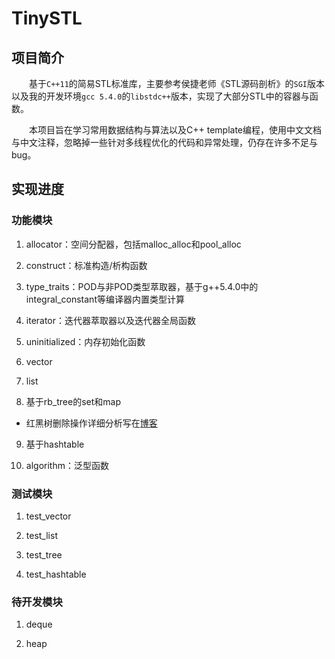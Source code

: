 # TinySTL

## 项目简介

&emsp;&emsp;基于`C++11`的简易STL标准库，主要参考侯捷老师《STL源码剖析》的`SGI`版本以及我的开发环境`gcc 5.4.0`的`libstdc++`版本，实现了大部分STL中的容器与函数。

&emsp;&emsp;本项目旨在学习常用数据结构与算法以及C++ template编程，使用中文文档与中文注释，忽略掉一些针对多线程优化的代码和异常处理，仍存在许多不足与bug。

## 实现进度

### 功能模块

1. allocator：空间分配器，包括malloc_alloc和pool_alloc

2. construct：标准构造/析构函数

3. type_traits：POD与非POD类型萃取器，基于g++5.4.0中的integral_constant等编译器内置类型计算

4. iterator：迭代器萃取器以及迭代器全局函数

5. uninitialized：内存初始化函数

6. vector

7. list

8. 基于rb_tree的set和map
  - 红黑树删除操作详细分析写在[博客](https://ysw1912.github.io/post/cc++/stl01/)

9. 基于hashtable

10. algorithm：泛型函数

### 测试模块

1. test_vector

2. test_list

3. test_tree

4. test_hashtable

### 待开发模块

1. deque

2. heap

